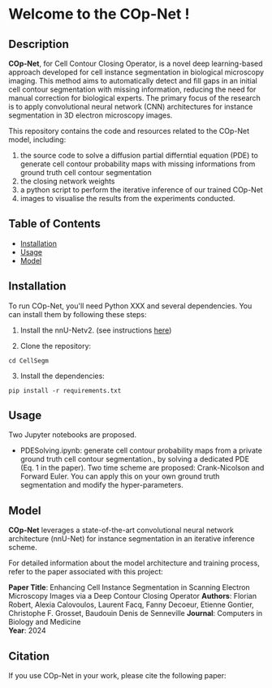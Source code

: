 # Welcome to the COp-Net ! 

## Description

**COp-Net**, for Cell Contour Closing Operator, is a novel deep learning-based approach developed for cell instance segmentation in biological microscopy imaging. This method aims to automatically detect and fill gaps in an initial cell contour segmentation with missing information, reducing the need for manual correction for biological experts. The primary focus of the research is to apply convolutional neural network (CNN) architectures for instance segmentation in 3D electron microscopy images.


This repository contains the code and resources related to the COp-Net model, including: 
1. the source code to solve a diffusion partial differntial equation (PDE) to generate cell contour probability maps with missing informations from ground truth cell contour segmentation
2. the closing network weights
3. a python script to perform the iterative inference of our trained COp-Net
4. images to visualise the results from the experiments conducted.


## Table of Contents

- [Installation](#installation)
- [Usage](#usage)
- [Model](#model)

## Installation

To run COp-Net, you'll need Python XXX and several dependencies. You can install them by following these steps:

1. Install the nnU-Netv2. (see instructions [here](https://github.com/MIC-DKFZ/nnUNet/blob/master/documentation/installation_instructions.md))

2. Clone the repository:
```git clone https://github.com/Florian-40/CellSegm.git
cd CellSegm 
```
3. Install the dependencies: 
```
pip install -r requirements.txt
```

## Usage 
Two Jupyter notebooks are proposed. 
- PDESolving.ipynb: generate cell contour probability maps from a private ground truth cell contour segmentation., by solving a dedicated PDE (Eq. 1 in the paper). Two time scheme are proposed: Crank-Nicolson and Forward Euler. You can apply this on your own ground truth segmentation and modify the hyper-parameters. 



## Model

**COp-Net** leverages a state-of-the-art convolutional neural network architecture (nnU-Net) for instance segmentation in an iterative inference scheme. 

For detailed information about the model architecture and training process, refer to the paper associated with this project:

**Paper Title**: Enhancing Cell Instance Segmentation in Scanning Electron Microscopy Images via a Deep Contour Closing Operator 
**Authors**: Florian Robert, Alexia Calovoulos, Laurent Facq, Fanny Decoeur, Etienne Gontier, Christophe F. Grosset, Baudouin Denis de Senneville
**Journal**: Computers in Biology and Medicine  
**Year**: 2024



## Citation

If you use COp-Net in your work, please cite the following paper:








